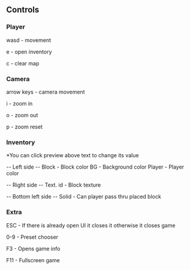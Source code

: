 ## Controls

### Player
wasd - movement

e - open inventory

c - clear map

### Camera
arrow keys - camera movement

i - zoom in

o - zoom out

p - zoom reset

### Inventory
*You can click preview above text to change its value

-- Left side --
Block - Block color
BG - Background color
Player - Player color

-- Right side --
Text. id - Block texture

-- Bottom left side --
Solid - Can player pass thru placed block


### Extra
ESC - If there is already open UI it closes it otherwise it closes game

0-9 - Preset chooser

F3 - Opens game info

F11 - Fullscreen game